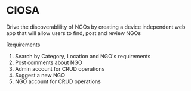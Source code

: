 # CIOSA
Drive the discoverablility of NGOs by creating a device independent web app that will allow users to find, post and review NGOs


Requirements
1. Search by Category, Location and NGO's requirements
2. Post comments about NGO
3. Admin account for CRUD operations
4. Suggest a new NGO
5. NGO account for CRUD operations
